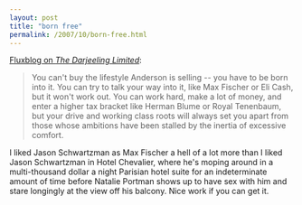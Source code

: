 ```yaml
---
layout: post
title: "born free"
permalink: /2007/10/born-free.html
---
```


[Fluxblog on _The Darjeeling Limited_](http://www.fluxblog.org/2007/10/lock-yourself-in-your-hotel-room.html):

> You can't buy the lifestyle Anderson is selling -- you have to be born into it. You can try to talk your way into it, like Max Fischer or Eli Cash, but it won't work out. You can work hard, make a lot of money, and enter a higher tax bracket like Herman Blume or Royal Tenenbaum, but your drive and working class roots will always set you apart from those whose ambitions have been stalled by the inertia of excessive comfort.

I liked Jason Schwartzman as Max Fischer a hell of a lot more than I liked Jason Schwartzman in Hotel Chevalier, where he's moping around in a multi-thousand dollar a night Parisian hotel suite for an indeterminate amount of time before Natalie Portman shows up to have sex with him and stare longingly at the view off his balcony. Nice work if you can get it.